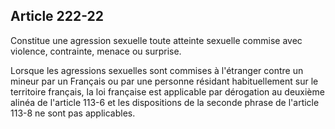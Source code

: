 Article 222-22
----
Constitue une agression sexuelle toute atteinte sexuelle commise avec violence,
contrainte, menace ou surprise.

Lorsque les agressions sexuelles sont commises à l'étranger contre un mineur par
un Français ou par une personne résidant habituellement sur le territoire
français, la loi française est applicable par dérogation au deuxième alinéa de
l'article 113-6 et les dispositions de la seconde phrase de l'article 113-8 ne
sont pas applicables.
